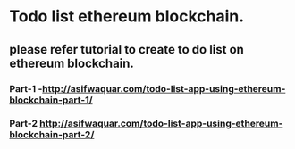 # Todo list ethereum blockchain.

## please refer tutorial to create to do list on ethereum blockchain.

### Part-1 -http://asifwaquar.com/todo-list-app-using-ethereum-blockchain-part-1/
### Part-2 http://asifwaquar.com/todo-list-app-using-ethereum-blockchain-part-2/
